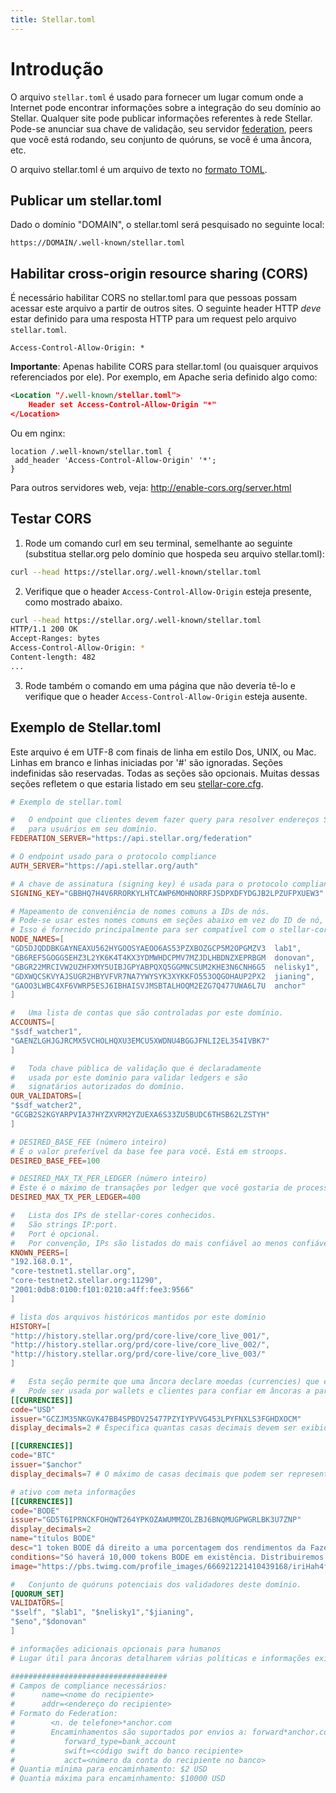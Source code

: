 ```yaml
---
title: Stellar.toml
---
```


# Introdução

O arquivo `stellar.toml` é usado para fornecer um lugar comum onde a Internet pode encontrar informações sobre a integração do seu domínio ao Stellar. Qualquer site pode publicar informações referentes à rede Stellar. Pode-se anunciar sua chave de validação, seu servidor [federation](./federation.md), peers que você está rodando, seu conjunto de quóruns, se você é uma âncora, etc.

O arquivo stellar.toml é um arquivo de texto no [formato TOML](https://github.com/toml-lang/toml).

## Publicar um stellar.toml

Dado o domínio "DOMAIN", o stellar.toml será pesquisado no seguinte local:

`https://DOMAIN/.well-known/stellar.toml`

## Habilitar cross-origin resource sharing (CORS)
É necessário habilitar CORS no stellar.toml para que pessoas possam acessar este arquivo a partir de outros sites. O seguinte header HTTP *deve* estar definido para uma resposta HTTP para um request pelo arquivo `stellar.toml`.

```
Access-Control-Allow-Origin: *
```

**Importante**: Apenas habilite CORS para stellar.toml (ou quaisquer arquivos referenciados por ele). Por exemplo, em Apache seria definido algo como:

```xml
<Location "/.well-known/stellar.toml">
    Header set Access-Control-Allow-Origin "*"
</Location>
```

Ou em nginx:

```
location /.well-known/stellar.toml {
 add_header 'Access-Control-Allow-Origin' '*';
}
```

Para outros servidores web, veja: http://enable-cors.org/server.html

## Testar CORS

1. Rode um comando curl em seu terminal, semelhante ao seguinte (substitua stellar.org pelo domínio que hospeda seu arquivo stellar.toml):

  ```bash
  curl --head https://stellar.org/.well-known/stellar.toml
  ```

2. Verifique que o header `Access-Control-Allow-Origin` esteja presente, como mostrado abaixo.

  ```bash
  curl --head https://stellar.org/.well-known/stellar.toml
  HTTP/1.1 200 OK
  Accept-Ranges: bytes
  Access-Control-Allow-Origin: *
  Content-length: 482
  ...
  ```

3. Rode também o comando em uma página que não deveria tê-lo e verifique que o header `Access-Control-Allow-Origin` esteja ausente.

## Exemplo de Stellar.toml

Este arquivo é em UTF-8 com finais de linha em estilo Dos, UNIX, ou Mac.
Linhas em branco e linhas iniciadas por '#' são ignoradas.
Seções indefinidas são reservadas.
Todas as seções são opcionais.
Muitas dessas seções refletem o que estaria listado em seu [stellar-core.cfg](https://github.com/stellar/stellar-core/blob/master/docs/stellar-core_example.cfg).

```toml
# Exemplo de stellar.toml

#   O endpoint que clientes devem fazer query para resolver endereços Stellar
#   para usuários em seu domínio.
FEDERATION_SERVER="https://api.stellar.org/federation"

# O endpoint usado para o protocolo compliance
AUTH_SERVER="https://api.stellar.org/auth"

# A chave de assinatura (signing key) é usada para o protocolo compliance
SIGNING_KEY="GBBHQ7H4V6RRORKYLHTCAWP6MOHNORRFJSDPXDFYDGJB2LPZUFPXUEW3"

# Mapeamento de conveniência de nomes comuns a IDs de nós.
# Pode-se usar estes nomes comuns em seções abaixo em vez do ID de nó, que é menos amigável.
# Isso é fornecido principalmente para ser compatível com o stellar-core.cfg
NODE_NAMES=[
"GD5DJQDDBKGAYNEAXU562HYGOOSYAEOO6AS53PZXBOZGCP5M2OPGMZV3  lab1",
"GB6REF5GOGGSEHZ3L2YK6K4T4KX3YDMWHDCPMV7MZJDLHBDNZXEPRBGM  donovan",
"GBGR22MRCIVW2UZHFXMY5UIBJGPYABPQXQ5GGMNCSUM2KHE3N6CNH6G5  nelisky1",
"GDXWQCSKVYAJSUGR2HBYVFVR7NA7YWYSYK3XYKKFO553OQGOHAUP2PX2  jianing",
"GAOO3LWBC4XF6VWRP5ESJ6IBHAISVJMSBTALHOQM2EZG7Q477UWA6L7U  anchor"
]

#   Uma lista de contas que são controladas por este domínio.
ACCOUNTS=[
"$sdf_watcher1",
"GAENZLGHJGJRCMX5VCHOLHQXU3EMCU5XWDNU4BGGJFNLI2EL354IVBK7"
]

#   Toda chave pública de validação que é declaradamente
#   usada por este domínio para validar ledgers e são
#   signatários autorizados do domínio.
OUR_VALIDATORS=[
"$sdf_watcher2",
"GCGB2S2KGYARPVIA37HYZXVRM2YZUEXA6S33ZU5BUDC6THSB62LZSTYH"
]

# DESIRED_BASE_FEE (número inteiro)
# É o valor preferível da base fee para você. Está em stroops.
DESIRED_BASE_FEE=100

# DESIRED_MAX_TX_PER_LEDGER (número inteiro)
# Este é o máximo de transações por ledger que você gostaria de processar.
DESIRED_MAX_TX_PER_LEDGER=400

#   Lista dos IPs de stellar-cores conhecidos.
#   São strings IP:port.
#   Port é opcional.
#   Por convenção, IPs são listados do mais confiável ao menos confiável, se isso for uma informação conhecida.
KNOWN_PEERS=[
"192.168.0.1",
"core-testnet1.stellar.org",
"core-testnet2.stellar.org:11290",
"2001:0db8:0100:f101:0210:a4ff:fee3:9566"
]

# lista dos arquivos históricos mantidos por este domínio
HISTORY=[
"http://history.stellar.org/prd/core-live/core_live_001/",
"http://history.stellar.org/prd/core-live/core_live_002/",
"http://history.stellar.org/prd/core-live/core_live_003/"
]

#   Esta seção permite que uma âncora declare moedas (currencies) que emite atualmente.
#   Pode ser usada por wallets e clientes para confiar em âncoras a partir do nome do domínio
[[CURRENCIES]]
code="USD"
issuer="GCZJM35NKGVK47BB4SPBDV25477PZYIYPVVG453LPYFNXLS3FGHDXOCM"
display_decimals=2 # Especifica quantas casas decimais devem ser exibidas por clientes aos usuários finais.

[[CURRENCIES]]
code="BTC"
issuer="$anchor"
display_decimals=7 # O máximo de casas decimais que podem ser representadas é 7

# ativo com meta informações
[[CURRENCIES]]
code="BODE"
issuer="GD5T6IPRNCKFOHQWT264YPKOZAWUMMZOLZBJ6BNQMUGPWGRLBK3U7ZNP"
display_decimals=2
name="títulos BODE"
desc="1 token BODE dá direito a uma porcentagem dos rendimentos da Fazenda de Bodes Elkins."
conditions="Só haverá 10,000 tokens BODE em existência. Distribuiremos a porcentagem dos rendimentos anualmente em 15 de Janeiro."
image="https://pbs.twimg.com/profile_images/666921221410439168/iriHah4f.jpg"

#   Conjunto de quóruns potenciais dos validadores deste domínio.
[QUORUM_SET]
VALIDATORS=[
"$self", "$lab1", "$nelisky1","$jianing",
"$eno","$donovan"
]

# informações adicionais opcionais para humanos
# Lugar útil para âncoras detalharem várias políticas e informações exigidas

###################################
# Campos de compliance necessários:
#      name=<nome do recipiente>
#      addr=<endereço do recipiente>
# Formato do Federation:  
#        <n. de telefone>*anchor.com
#        Encaminhamentos são suportados por envios a: forward*anchor.com
#           forward_type=bank_account
#           swift=<código swift do banco recipiente>
#           acct=<número da conta do recipiente no banco>
# Quantia mínima para encaminhamento: $2 USD
# Quantia máxima para encaminhamento: $10000 USD


```
